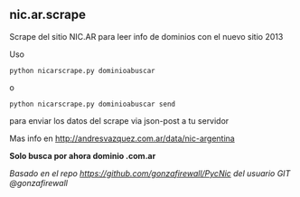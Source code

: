 nic.ar.scrape
-------------

Scrape del sitio NIC.AR para leer info de dominios con el nuevo sitio 2013

Uso

	python nicarscrape.py dominioabuscar

o

	python nicarscrape.py dominioabuscar send

para enviar los datos del scrape via json-post a tu servidor

Mas info en 
	http://andresvazquez.com.ar/data/nic-argentina

**Solo busca por ahora dominio .com.ar**

*Basado en el repo https://github.com/gonzafirewall/PycNic del usuario GIT @gonzafirewall*

